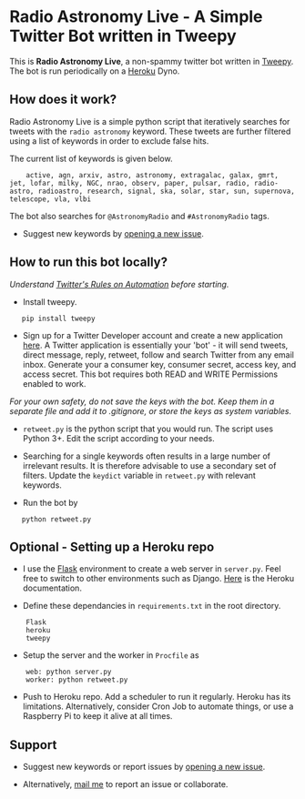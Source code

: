 # Radio Astronomy Live - A Simple Twitter Bot written in Tweepy

This is **Radio Astronomy Live**, a non-spammy twitter bot written in [Tweepy](http://www.tweepy.org/). The bot is run periodically on a [Heroku](https://heroku.com) Dyno.

## How does it work?
Radio Astronomy Live is a simple python script that iteratively searches for tweets with the `radio astronomy` keyword. These tweets are further filtered using a list of keywords in order to exclude false hits.

The current list of keywords is given below.

`    active, agn, arxiv, astro, astronomy, extragalac, galax, gmrt, jet, lofar, milky, NGC, nrao, observ, paper, pulsar, radio, radio-astro, radioastro, research, signal, ska, solar, star, sun, supernova, telescope, vla, vlbi`

The bot also searches for `@AstronomyRadio` and `#AstronomyRadio` tags.

* Suggest new keywords by [opening a new issue](https://github.com/dassoumyadeep/radioastronomylive/issues/new).


## How to run this bot locally?

*Understand [Twitter's Rules on Automation](https://support.twitter.com/articles/76915) before starting.*

* Install tweepy. 

`   pip install tweepy`

* Sign up for a Twitter Developer account and create a new application [here](https://apps.twitter.com/app/new). A Twitter application is essentially your 'bot' - it will send tweets, direct message, reply, retweet, follow and search Twitter from any email inbox. Generate your a consumer key, consumer secret, access key, and access secret. This bot requires both READ and WRITE Permissions enabled to work.

*For your own safety, do not save the keys with the bot. Keep them in a separate file and add it to .gitignore, or store the keys as system variables.*

* `retweet.py` is the python script that you would run. The script uses Python 3+. Edit the script according to your needs.

* Searching for a single keywords often results in a  large number of irrelevant results. It is therefore advisable to use a secondary set of filters. Update the `keydict` variable in `retweet.py` with relevant keywords.

* Run the bot by

`   python retweet.py`

## Optional - Setting up a Heroku repo

* I use the [Flask](https://flask.palletsprojects.com/en/1.1.x/) environment to create a web server in `server.py`. Feel free to switch to other environments such as Django. [Here](https://devcenter.heroku.com/articles/getting-started-with-python) is the Heroku documentation.

* Define these dependancies in `requirements.txt` in the root directory.

```
    Flask
    heroku
    tweepy
```

* Setup the server and the worker in `Procfile` as

```
    web: python server.py
    worker: python retweet.py 
```

* Push to Heroku repo. Add a scheduler to run it regularly. Heroku has its limitations. Alternatively, consider Cron Job to automate things, or use a Raspberry Pi to keep it alive at all times.


## Support

* Suggest new keywords or report issues by [opening a new issue](https://github.com/dassoumyadeep/radioastronomylive/issues/new).

* Alternatively, [mail me](mailto:soumyadeep.das.phy14@iitbhu.ac.in?subject=[GitHub]%20Radio%20Astronomy%20Live) to report an issue or collaborate. 
